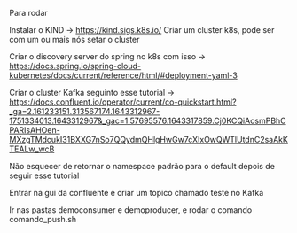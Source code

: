 Para rodar


Instalar o KIND -> https://kind.sigs.k8s.io/
Criar um cluster k8s, pode ser com um ou mais nós
setar o cluster

Criar o discovery server do spring no k8s com isso -> https://docs.spring.io/spring-cloud-kubernetes/docs/current/reference/html/#deployment-yaml-3

Criar o cluster Kafka seguinto esse tutorial -> https://docs.confluent.io/operator/current/co-quickstart.html?_ga=2.161233151.313567174.1643312967-1751334013.1643312967&_gac=1.57695576.1643317859.Cj0KCQiAosmPBhCPARIsAHOen-MXzgTMdcukI31BXXG7nSo7QQydmQHlgHwGw7cXIxOwQWTlUtdnC2saAkKTEALw_wcB

Não esquecer de retornar o namespace padrão para o default depois de seguir esse tutorial

Entrar na gui da confluente e criar um topico chamado teste no Kafka

Ir nas pastas democonsumer e demoproducer, e rodar o comando comando_push.sh